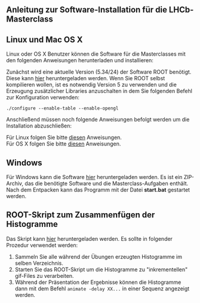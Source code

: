 Anleitung zur Software-Installation für die LHCb-Masterclass
---

## Linux und Mac OS X ##
Linux oder OS X Benutzer können die Software für die Masterclasses mit den folgenden Anweisungen herunterladen und installieren: 

Zunächst wird eine aktuelle Version (5.34/24) der Software ROOT benötigt. Diese kann [hier](http://root.cern.ch/drupal/content/downloading-root) heruntergeladen werden. Wenn Sie ROOT selbst kompilieren wollen, ist es notwendig Version 5 zu verwenden und die Erzeugung zusätzlicher Libraries anzuschalten in dem Sie folgenden Befehl zur Konfiguration verwenden:

`./configure --enable-table --enable-opengl`

Anschließend müssen noch folgende Anweisungen befolgt werden um die Installation abzuschließen:

Für Linux folgen Sie bitte [diesen](http://lhcb-public.web.cern.ch/lhcb-public/en/LHCb-outreach/masterclasses/en/Selection.txt) Anweisungen.  
Für OS X folgen Sie bitte [diesen](http://lhcb-public.web.cern.ch/lhcb-public/en/LHCb-outreach/masterclasses/en/SelectionOSX.txt) Anweisungen.



## Windows ##

Für Windows kann die Software [hier](http://lhcb-public.web.cern.ch/lhcb-public/en/LHCb-outreach/masterclasses/LHCbMasterclassROOT.2.0.4.zip) heruntergeladen werden. Es ist ein ZIP-Archiv, das die benötigte Software und die Masterclass-Aufgaben enthält. Nach dem Entpacken kann das Programm mit der Datei **start.bat** gestartet werden.


## ROOT-Skript zum Zusammenfügen der Histogramme ##

Das Skript kann [hier](http://lhcb-public.web.cern.ch/lhcb-public/en/LHCb-outreach/masterclasses/en/CopiaHisto2.C) heruntergeladen werden.
Es sollte in folgender Prozedur verwendet werden:  
1) Sammeln Sie alle während der Übungen erzeugten Histogramme im selben Verzeichnis.  
2) Starten Sie das ROOT-Skript um die Histogramme zu "inkrementellen" gif-Files zu verarbeiten.  
3) Während der Präsentation der Ergebnisse können die Histogramme dann mit dem Befehl `animate
-delay XX...` in einer Sequenz angezeigt werden. 